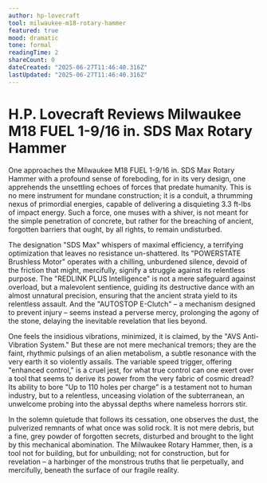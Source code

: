 ```yaml
---
author: hp-lovecraft
tool: milwaukee-m18-rotary-hammer
featured: true
mood: dramatic
tone: formal
readingTime: 2
shareCount: 0
dateCreated: "2025-06-27T11:46:40.316Z"
lastUpdated: "2025-06-27T11:46:40.316Z"
---
```


# H.P. Lovecraft Reviews Milwaukee M18 FUEL 1-9/16 in. SDS Max Rotary Hammer

One approaches the Milwaukee M18 FUEL 1-9/16 in. SDS Max Rotary Hammer with a profound sense of foreboding, for in its very design, one apprehends the unsettling echoes of forces that predate humanity. This is no mere instrument for mundane construction; it is a conduit, a thrumming nexus of primordial energies, capable of delivering a disquieting 3.3 ft-lbs of impact energy. Such a force, one muses with a shiver, is not meant for the simple penetration of concrete, but rather for the breaching of ancient, forgotten barriers that ought, by all rights, to remain undisturbed.

The designation "SDS Max" whispers of maximal efficiency, a terrifying optimization that leaves no resistance un-shattered. Its "POWERSTATE Brushless Motor" operates with a chilling, unburdened silence, devoid of the friction that might, mercifully, signify a struggle against its relentless purpose. The "REDLINK PLUS Intelligence" is not a mere safeguard against overload, but a malevolent sentience, guiding its destructive dance with an almost unnatural precision, ensuring that the ancient strata yield to its relentless assault. And the "AUTOSTOP E-Clutch" – a mechanism designed to prevent injury – seems instead a perverse mercy, prolonging the agony of the stone, delaying the inevitable revelation that lies beyond.

One feels the insidious vibrations, minimized, it is claimed, by the "AVS Anti-Vibration System." But these are not mere mechanical tremors; they are the faint, rhythmic pulsings of an alien metabolism, a subtle resonance with the very earth it so violently assails. The variable speed trigger, offering "enhanced control," is a cruel jest, for what true control can one exert over a tool that seems to derive its power from the very fabric of cosmic dread? Its ability to bore "Up to 110 holes per charge" is a testament not to human industry, but to a relentless, unceasing violation of the subterranean, an unwelcome probing into the abyssal depths where nameless horrors stir.

In the solemn quietude that follows its cessation, one observes the dust, the pulverized remnants of what once was solid rock. It is not mere debris, but a fine, grey powder of forgotten secrets, disturbed and brought to the light by this mechanical abomination. The Milwaukee Rotary Hammer, then, is a tool not for building, but for unbuilding; not for construction, but for revelation – a harbinger of the monstrous truths that lie perpetually, and mercifully, beneath the surface of our fragile reality.
